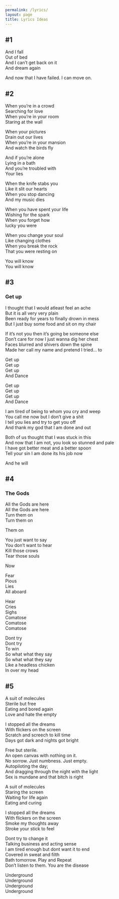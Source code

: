```yaml
---
permalink: /lyrics/
layout: page
title: Lyrics Ideas
---
```


## #1

And I fall <br>
Out of bed <br>
And I can’t get back on it <br>
And dream again <br>

And now that I have failed. I can move on. <br>

## #2
When you’re in a crowd <br>
Searching for love <br>
When you’re in your room <br>
Staring at the wall <br>

When your pictures <br>
Drain out our lives <br>
When you’re in your mansion <br>
And watch the birds fly <br>

And if you’re alone <br>
Lying in a bath <br>
And you’re troubled with <br>
Your lies <br>

When the knife stabs you <br>
Like it slit our hearts <br>
When you stop dancing <br>
And my music dies <br>

When you have spent your life <br>
Wishing for the spark <br>
When you forget how  <br>
lucky you were <br>

When you change your soul <br>
Like changing clothes <br>
When you break the rock <br>
That you were resting on <br>

You will know <br>
You will know <br>


## #3
### Get up

I thought that I would atleast feel an ache <br>
But it is all very very plain <br>
Been ready for years to finally drown in mess <br>
But I just buy some food and sit on my chair <br>

If it’s not you then it’s going be someone else <br>
Don’t care for now I just wanna dig her chest <br>
Faces blurred and shivers down the spine <br>
Made her call my name and pretend I tried… to <br>

Get up <br>
Get up <br>
Get up <br>
And Dance <br>

Get up <br>
Get up <br>
Get up <br>
And Dance <br>

I am tired of being to whom you cry and weep <br>
You call me now but I don’t give a shit <br>
I tell you lies and try to get you off <br>
And thank my god that I am done and out <br>

Both of us thought that I was stuck in this <br>
And now that I am not, you look so stunned and pale <br>
I have got better meat and a better spoon <br>
Tell your sin I am done its his job now <br>

And he will <br>

## #4
### The Gods

All the Gods are here <br>
All the Gods are here <br>
Turn them on <br>
Turn them on <br>

Them on

You just want to say <br>
You don’t want to hear <br>
Kill those crows <br>
Tear those souls <br>

Now <br>

Fear <br>
Pious <br>
Lies <br>
All aboard <br>

Hear <br>
Cries <br>
Sighs <br>
Comatose <br>
Comatose <br>
Comatose <br>

Dont try <br>
Dont try <br>
To win <br>
So what what they say <br>
So what what they say <br>
Like a headless chicken <br>
In over my head <br>

## #5

A suit of molecules <br>
Sterile but free <br>
Eating and bored again <br>
Love and hate the empty <br>

I stopped all the dreams <br>
With flickers on the screen <br>
Scratch and screech to kill time <br>
Days got dark and nights got bright <br>

Free but sterile. <br>
An open canvas with nothing on it. <br>
No sorrow. Just numbness. Just empty. <br>
Autopiloting the day; <br>
And dragging through the night with the light <br>
Sex is mundane and that bitch is right <br>

A suit of molecules <br>
Staring the screen  <br>
Waiting for life again <br>
Eating and curing <br>

I stopped all the dreams <br>
With flickers on the screen <br>
Smoke my thoughts away <br>
Stroke your stick to feel <br>

Dont try to change it <br>
Talking business and acting sense <br>
I am tired enough but dont want it to end <br>
Covered in sweat and filth <br>
Bath tomorrow. Play and Repeat <br>
Don’t listen to them. You are the disease <br>

Underground <br>
Underground <br>
Underground <br>
Underground <br>